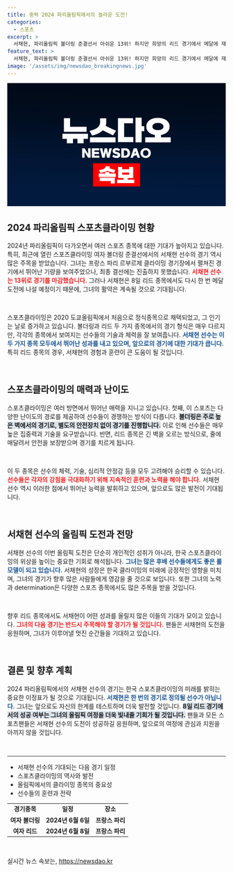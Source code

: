 ```yaml
---
title: 중력 2024 파리올림픽에서의 놀라운 도전!
categories:
  - 스포츠
excerpt: >
  서채현, 파리올림픽 볼더링 준결선서 아쉬운 13위! 하지만 희망의 리드 경기에서 메달에 재도전! 그녀의 도전과 열정을 응원해보세요!
feature_text: >
  서채현, 파리올림픽 볼더링 준결선서 아쉬운 13위! 하지만 희망의 리드 경기에서 메달에 재도전! 그녀의 도전과 열정을 응원해보세요!
image: '/assets/img/newsdao_breakingnews.jpg'
---
```


<p><img src="/assets/img/newsdao_breakingnews.jpg" alt="flaretime 속보" /></p>

<h2 data-ke-size="size26">2024 파리올림픽 스포츠클라이밍 현황</h2>

<p data-ke-size="size16">2024년 파리올림픽이 다가오면서 여러 스포츠 종목에 대한 기대가 높아지고 있습니다. 특히, 최근에 열린 스포츠클라이밍 여자 볼더링 준결선에서의 서채현 선수의 경기 역시 많은 주목을 받았습니다. 그녀는 프랑스 파리 르부르제 클라이밍 경기장에서 펼쳐진 경기에서 뛰어난 기량을 보여주었으나, 최종 결선에는 진출하지 못했습니다. <b><span style="color: #ee2323;">서채현 선수는 13위로 경기를 마감했습니다.</span></b> 그러나 서채현은 8일 리드 종목에서도 다시 한 번 메달 도전에 나설 예정이기 때문에, 그녀의 활약은 계속될 것으로 기대됩니다.</p>

<p data-ke-size="size16">&nbsp;</p>

<p>스포츠클라이밍은 2020 도쿄올림픽에서 처음으로 정식종목으로 채택되었고, 그 인기는 날로 증가하고 있습니다. 볼더링과 리드 두 가지 종목에서의 경기 형식은 매우 다르지만, 각각의 종목에서 보여지는 선수들의 기술과 체력을 잘 보여줍니다. <b><span style="color: #1a5490;">서채현 선수는 이 두 가지 종목 모두에서 뛰어난 성과를 내고 있으며, 앞으로의 경기에 대한 기대가 큽니다.</span></b> 특히 리드 종목의 경우, 서채현의 경험과 훈련이 큰 도움이 될 것입니다.</p>

<p data-ke-size="size16">&nbsp;</p>

<h2 data-ke-size="size26">스포츠클라이밍의 매력과 난이도</h2>

<p data-ke-size="size16">스포츠클라이밍은 여러 방면에서 뛰어난 매력을 지니고 있습니다. 첫째, 이 스포츠는 다양한 난이도의 경로를 제공하여 선수들이 경쟁하는 방식이 다릅니다. <b><span style="background-color: #21538527;">볼더링은 주로 높은 벽에서의 경기로, 별도의 안전장치 없이 경기를 진행합니다.</span></b> 이로 인해 선수들은 매우 높은 집중력과 기술을 요구받습니다. 반면, 리드 종목은 긴 벽을 오르는 방식으로, 줄에 매달려서 안전을 보장받으며 경기를 치르게 됩니다.</p>

<p data-ke-size="size16">&nbsp;</p>

<p>이 두 종목은 선수의 체력, 기술, 심리적 안정감 등을 모두 고려해야 승리할 수 있습니다. <b><span style="color: #ee2323;">선수들은 각자의 강점을 극대화하기 위해 지속적인 훈련과 노력을 해야 합니다.</span></b> 서채현 선수 역시 이러한 점에서 뛰어난 능력을 발휘하고 있으며, 앞으로도 많은 발전이 기대됩니다.</p>

<p data-ke-size="size16">&nbsp;</p>

<h2 data-ke-size="size26">서채현 선수의 올림픽 도전과 전망</h2>

<p data-ke-size="size16">서채현 선수의 이번 올림픽 도전은 단순히 개인적인 성취가 아니라, 한국 스포츠클라이밍의 위상을 높이는 중요한 기회로 해석됩니다. <b><span style="color: #1a5490;">그녀는 많은 후배 선수들에게도 좋은 롤모델이 되고 있습니다.</span></b> 서채현의 성장은 한국 클라이밍의 미래에 긍정적인 영향을 미치며, 그녀의 경기가 향후 많은 사람들에게 영감을 줄 것으로 보입니다. 또한 그녀의 노력과 determination은 다양한 스포츠 종목에서도 많은 주목을 받을 것입니다.</p>

<p data-ke-size="size16">&nbsp;</p>

<p>향후 리드 종목에서도 서채현이 어떤 성과를 올릴지 많은 이들의 기대가 모이고 있습니다. <b><span style="color: #ee2323;">그녀의 다음 경기는 반드시 주목해야 할 경기가 될 것입니다.</span></b> 팬들은 서채현의 도전을 응원하며, 그녀가 이루어낼 멋진 순간들을 기대하고 있습니다.</p>

<p data-ke-size="size16">&nbsp;</p>

<h2 data-ke-size="size26">결론 및 향후 계획</h2>

<p data-ke-size="size16">2024 파리올림픽에서의 서채현 선수의 경기는 한국 스포츠클라이밍의 미래를 밝히는 중요한 이정표가 될 것으로 기대됩니다. <b><span style="color: #1a5490;">서채현은 한 번의 경기로 정의될 선수가 아닙니다.</span></b> 그녀는 앞으로도 자신의 한계를 테스트하며 더욱 발전할 것입니다. <b><span style="background-color: #21538527;">8일 리드 경기에서의 성공 여부는 그녀의 올림픽 여정을 더욱 빛내줄 기회가 될 것입니다.</span></b> 팬들과 모든 스포츠팬들은 서채현 선수의 도전이 성공하길 응원하며, 앞으로의 여정에 관심과 지원을 아끼지 않을 것입니다.</p>

<p data-ke-size="size16">&nbsp;</p>

<hr>

<ul>
    <li>서채현 선수의 기대되는 다음 경기 일정</li>
    <li>스포츠클라이밍의 역사와 발전</li>
    <li>올림픽에서의 클라이밍 종목의 중요성</li>
    <li>선수들의 훈련과 전략</li>
</ul>

<table>
    <tr>
        <td style="text-align: center; height: 17px;"><b>경기종목</b></td>
        <td style="text-align: center; height: 17px;"><b>일정</b></td>
        <td style="text-align: center; height: 17px;"><b>장소</b></td>
    </tr>
    <tr>
        <td style="text-align: center; height: 17px;"><b>여자 볼더링</b></td>
        <td style="text-align: center; height: 17px;"><b>2024년 6월 6일</b></td>
        <td style="text-align: center; height: 17px;"><b>프랑스 파리</b></td>
    </tr>
    <tr>
        <td style="text-align: center; height: 17px;"><b>여자 리드</b></td>
        <td style="text-align: center; height: 17px;"><b>2024년 6월 8일</b></td>
        <td style="text-align: center; height: 17px;"><b>프랑스 파리</b></td>
    </tr>
</table>

<p data-ke-size="size16">&nbsp;</p>
실시간 뉴스 속보는, <a href="https://newsdao.kr" rel="dofollow">https://newsdao.kr</a>


